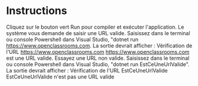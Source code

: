 ﻿# Instructions
Cliquez sur le bouton vert Run pour compiler et exécuter l'application.
Le système vous demande de saisir une URL valide.
Saisissez dans le terminal ou console Powershell dans Visual Studio, "dotnet run https://www.openclassrooms.com. La sortie devrait afficher :
Vérification de l'URL https://www.openclassrooms.com
https://www.openclassrooms.com est une URL valide.
Essayez une URL non valide. 
Saisissez dans le terminal ou console Powershell dans Visual Studio, "dotnet run EstCeUneUrlValide". La sortie devrait afficher :
Vérification de l'URL EstCeUneUrlValide
EstCeUneUrlValide n'est pas une URL valide